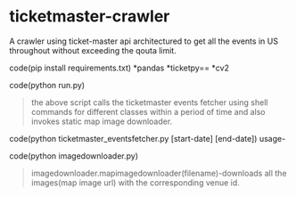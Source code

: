 # ticketmaster-crawler

A crawler using ticket-master api architectured to get all the events in US throughout without exceeding the qouta limit.

code(pip install requirements.txt)
*pandas 
*ticketpy==
*cv2

code(python run.py)
> the above script calls the ticketmaster events fetcher using shell commands for different classes within a period of time and also invokes static map image downloader.


code(python ticketmaster_eventsfetcher.py <Class> [start-date] [end-date])
usage-
  
code(python imagedownloader.py)
  >imagedownloader.mapimagedownloader(filename)-downloads all the images(map image url) with the corresponding venue id.
 
 

